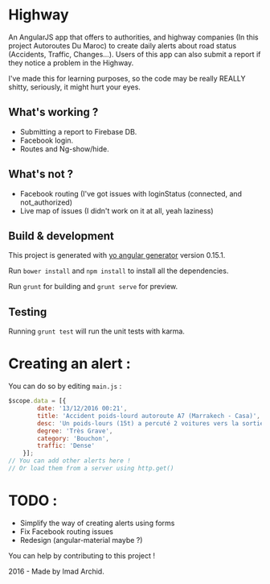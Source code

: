 # Highway

An AngularJS app that offers to authorities, and highway companies (In this project Autoroutes Du Maroc) to create daily alerts about road status (Accidents, Traffic, Changes...). Users of this app can also submit a report if they notice a problem in the Highway. 

I've made this for learning purposes, so the code may be really REALLY shitty, seriously, it might hurt your eyes.


## What's working ?
- Submitting a report to Firebase DB.
- Facebook login.
- Routes and Ng-show/hide.

## What's not ?
- Facebook routing (I've got issues with loginStatus (connected, and not_authorized)
- Live map of issues (I didn't work on it at all, yeah laziness)

## Build & development

This project is generated with [yo angular generator](https://github.com/yeoman/generator-angular)
version 0.15.1.

Run `bower install` and `npm install` to install all the dependencies.

Run `grunt` for building and `grunt serve` for preview.

## Testing

Running `grunt test` will run the unit tests with karma.

# Creating an alert :

You can do so by editing `main.js` :

````js
$scope.data = [{
        date: '13/12/2016 00:21',
        title: 'Accident poids-lourd autoroute A7 (Marrakech - Casa)',
        desc: 'Un poids-lours (15t) a percuté 2 voitures vers la sortie Berrechid, ce qui a bloqué la circulation. Les secours et les services de dépannages sont arrivés sur place, et évacuent la voie. Bouchon à prévoir, veuillez éviter ce tronçon si possible',
        degree: 'Très Grave',
        category: 'Bouchon',
        traffic: 'Dense'
    }];
// You can add other alerts here ! 
// Or load them from a server using http.get()
````
# TODO :

- Simplify the way of creating alerts using forms
- Fix Facebook routing issues
- Redesign (angular-material maybe ?)

You can help by contributing to this project !

2016 - Made by Imad Archid.
